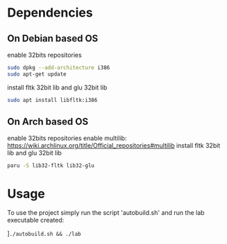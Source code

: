 # Dependencies

## On Debian based OS

enable 32bits repositories

```Bash
sudo dpkg --add-architecture i386
sudo apt-get update
```

install fltk 32bit lib and glu 32bit lib

```Bash
sudo apt install libfltk:i386
```

## On Arch based OS

enable 32bits repositories
enable multilib: <https://wiki.archlinux.org/title/Official_repositories#multilib>
install fltk 32bit lib and glu 32bit lib

```Bash
paru -S lib32-fltk lib32-glu
```

# Usage

To use the project simply run the script 'autobuild.sh' and run the lab executable created:

]`./autobuild.sh && ./lab`
